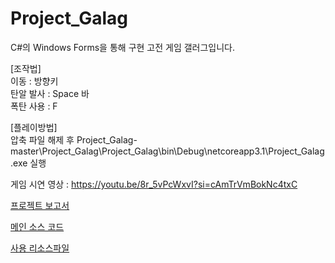 # Project_Galag

C#의 Windows Forms을 통해 구현 고전 게임 갤러그입니다.
  
[조작법]  
이동 : 방향키  
탄알 발사 : Space 바  
폭탄 사용 : F  

[플레이방법]  
압축 파일 해제 후 Project_Galag-master\Project_Galag\Project_Galag\bin\Debug\netcoreapp3.1\Project_Galag.exe 실행  
  
  
  
게임 시연 영상 : https://youtu.be/8r_5vPcWxvI?si=cAmTrVmBokNc4txC

[프로젝트 보고서](https://docs.google.com/viewer?url=https://github.com/Seon-dongun/Project_Galag/raw/master/Project_Galag_보고서.pdf)

[메인 소스 코드](https://github.com/Seon-dongun/Project_Galag/blob/master/Project_Galag/Form1.cs)

[사용 리소스파일](https://github.com/Seon-dongun/Project_Galag/blob/master/Project_Galag/Project_Galag/bin/Debug/netcoreapp3.1/C%23%20리소스파일)
